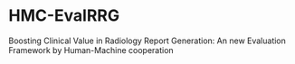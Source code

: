 # HMC-EvalRRG
Boosting Clinical Value in Radiology Report Generation: An new Evaluation Framework by Human-Machine cooperation
